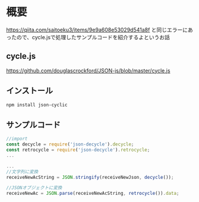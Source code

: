 # 概要

<https://qiita.com/saitoeku3/items/9e9a608e53029d541a8f>
と同じエラーにあったので、cycle.jsで処理したサンプルコードを紹介するよというお話

## cycle.js

<https://github.com/douglascrockford/JSON-js/blob/master/cycle.js>

## インストール

```bash
npm install json-cyclic
```

## サンプルコード

```js
//import
const decycle = require('json-decycle').decycle;
const retrocycle = require('json-decycle').retrocycle;
...

...
//文字列に変換
receiveNewAcString = JSON.stringify(receiveNewJson, decycle());

//JSONオブジェクトに変換
receiveNewAc = JSON.parse(receiveNewAcString, retrocycle()).data;
```
